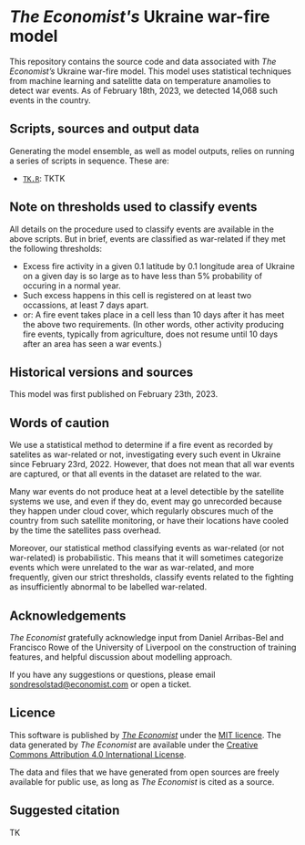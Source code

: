 # *The Economist's* Ukraine war-fire model

This repository contains the source code and data associated with *The Economist’s* Ukraine war-fire model. This model uses statistical techniques from machine learning and satelitte data on temperature anamolies to detect war events. As of February 18th, 2023, we detected 14,068 such events in the country.  

## Scripts, sources and output data

Generating the model ensemble, as well as model outputs, relies on running a series of scripts in sequence. These are:

* [`TK.R`](scripts/TK.R):  TKTK

## Note on thresholds used to classify events
All details on the procedure used to classify events are available in the above scripts. But in brief, events are classified as war-related if they met the following thresholds:
* Excess fire activity in a given 0.1 latitude by 0.1 longitude area of Ukraine on a given day is so large as to have less than 5% probability of occuring in a normal year.
* Such excess happens in this cell is registered on at least two occassions, at least 7 days apart.
* or: A fire event takes place in a cell less than 10 days after it has meet the above two requirements. (In other words, other activity producing fire events, typically from agriculture, does not resume until 10 days after an area has seen a war events.)

## Historical versions and sources

This model was first published on February 23th, 2023. 

## Words of caution
We use a statistical method to determine if a fire event as recorded by satelites as war-related or not, investigating every such event in Ukraine since February 23rd, 2022. However, that does not mean that all war events are captured, or that all events in the dataset are related to the war. 

Many war events do not produce heat at a level detectible by the satellite systems we use, and even if they do, event may go unrecorded because they happen under cloud cover, which regularly obscures much of the country from such satellite monitoring, or have their locations have cooled by the time the satellites pass overhead. 

Moreover, our statistical method classifying events as war-related (or not war-related) is probabilistic. This means that it will sometimes categorize events which were unrelated to the war as war-related, and more frequently, given our strict thresholds, classify events related to the fighting as insufficiently abnormal to be labelled war-related.  

## Acknowledgements

*The Economist* gratefully acknowledge input from Daniel Arribas-Bel and Francisco Rowe of the University of Liverpool on the construction of training features, and helpful discussion about modelling approach.

If you have any suggestions or questions, please email [sondresolstad@economist.com](mailto:sondresolstad@economist.com) or open a ticket.

## Licence

This software is published by [*The Economist*](https://www.economist.com) under the [MIT licence](https://opensource.org/licenses/MIT). The data generated by *The Economist* are available under the [Creative Commons Attribution 4.0 International License](https://creativecommons.org/licenses/by/4.0/).

The data and files that we have generated from open sources are freely available for public use, as long as *The Economist* is cited as a source.

## Suggested citation
TK
